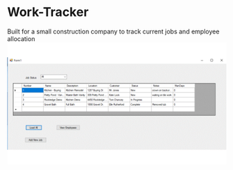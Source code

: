 # Work-Tracker
Built for a small construction company to track current jobs and employee allocation
![pic1](https://github.com/BrettAnderson015/Work-Tracker/blob/temp/WorkTrackerpic1.gif)
